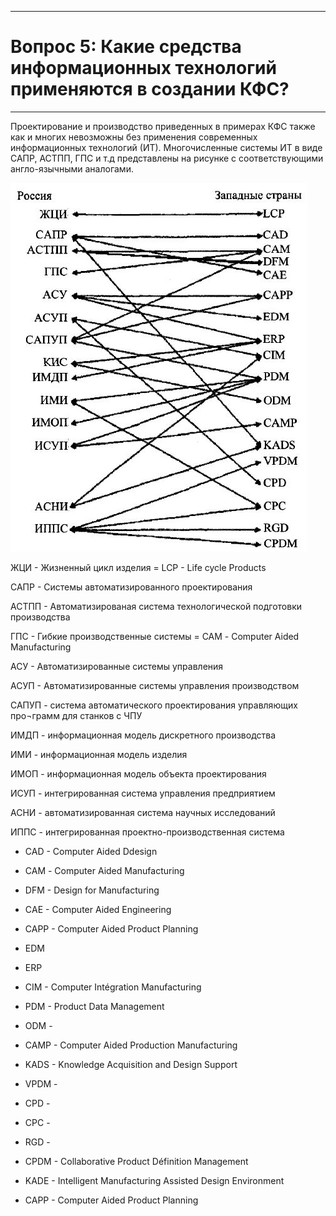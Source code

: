 ___
# Вопрос 5: Какие средства информационных технологий применяются в создании КФС?
___

Проектирование и производство приведенных в примерах КФС также как и многих невозможны без применения современных информационных технологий (ИТ). 
Многочисленные системы ИТ в виде САПР, АСТПП, ГПС и т.д представлены на рисунке с соответствующими англо-язычными аналогами.

![logo](../resources/imgs/5-0.JPG)


ЖЦИ - Жизненный цикл изделия = LCP  - Life cycle Products 

САПР - Системы автоматизированного проектирования

АСТПП - Автоматизированая система технологической подготовки производства

ГПС - Гибкие производственные системы = САМ - Computer Aided Manufacturing

АСУ - Автоматизированные системы управления

АСУП - Автоматизированные системы управления производством

САПУП - система автоматического проектирования управляющих про¬грамм для станков с ЧПУ

ИМДП - информационная модель дискретного производства

ИМИ - информационная модель изделия

ИМОП - информационная модель объекта проектирования

ИСУП - интегрированная система управления предприятием

АСНИ - автоматизированная система научных исследований

ИППС - интегрированная проектно-производственная система


* CAD  - Computer Aided Ddesign 

* САМ - Computer Aided Manufacturing

* DFM - Design for Manufacturing

* СAE - Computer Aided Engineering

* CAPP - Computer Aided Product Planning

* EDM

* ERP 

* CIM - Computer Intégration Manufacturing

* PDM - Product Data Management

* ODM - 

* CAMP - Computer Aided Production Manufacturing

* KADS - Knowledge Acquisition and Design Support

* VPDM - 

* CPD - 

* CPC - 

* RGD - 

* CPDM - Collaborative Product Définition Management


* KADE - Intelligent Manufacturing Assisted Design Environment

* CAPP - Computer Aided Product Planning
